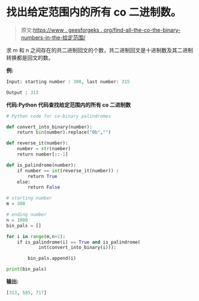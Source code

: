 # 找出给定范围内的所有 co 二进制数。

> 原文:[https://www . geesforgeks . org/find-all-the-co-the-binary-numbers-in-the-给定范围/](https://www.geeksforgeeks.org/find-all-the-co-binary-numbers-in-the-given-range/)

求 m 和 n 之间存在的共二进制回文的个数，共二进制回文是十进制数及其二进制转换都是回文的数。

**例:**

```py
Input: starting number : 300, last number: 315

Output : 313

```

**代码:Python 代码查找给定范围内的所有 co 二进制数**

```py
# Python code for co-binary palindromes

def convert_into_binary(number):
    return bin(number).replace("0b","")

def reverse_it(number):
    number = str(number)
    return number[::-1]

def is_palindrome(number):
    if number == int(reverse_it(number)) :
        return True
    else:
        return False

# starting number
m = 300

# ending number
n = 1000
bin_pals = []

for i in range(m,n+1):
    if is_palindrome(i) == True and is_palindrome(
            int(convert_into_binary(i))):

        bin_pals.append(i)

print(bin_pals)
```

**输出:**

```py
[313, 585, 717]

```